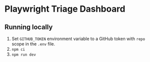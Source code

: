 # Playwright Triage Dashboard

## Running locally

1. Set `GITHUB_TOKEN` environment variable to a GitHub token with `repo` scope in the `.env` file.
1. `npm ci`
1. `npm run dev`
